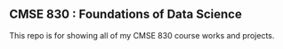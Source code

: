 ## CMSE 830 : Foundations of Data Science
This repo is for showing all of my CMSE 830 course works and projects. 
